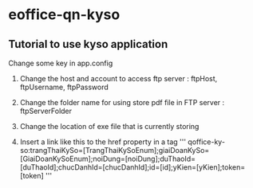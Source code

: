 # eoffice-qn-kyso

## Tutorial to use kyso application 

Change some key in app.config

1. Change the host and account to access ftp server : ftpHost, ftpUsername, ftpPassword

2. Change the folder name for using store pdf file in FTP server : ftpServerFolder

3. Change the location of exe file that is currently storing

4. Insert a link like this to the href property in a tag
   '''
   		qoffice-ky-so:trangThaiKySo=[TrangThaiKySoEnum];giaiDoanKySo=[GiaiDoanKySoEnum];noiDung=[noiDung];duThaoId=[duThaoId];chucDanhId=[chucDanhId];id=[id];yKien=[yKien];token=[token]
   '''